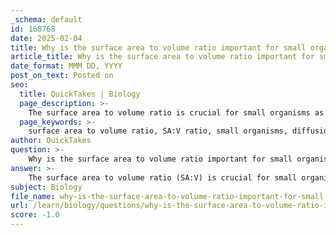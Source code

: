 ```yaml
---
_schema: default
id: 168768
date: 2025-02-04
title: Why is the surface area to volume ratio important for small organisms?
article_title: Why is the surface area to volume ratio important for small organisms?
date_format: MMM DD, YYYY
post_on_text: Posted on
seo:
  title: QuickTakes | Biology
  page_description: >-
    The surface area to volume ratio is crucial for small organisms as it impacts their ability to efficiently exchange materials, facilitating diffusion processes necessary for survival and functionality.
  page_keywords: >-
    surface area to volume ratio, SA:V ratio, small organisms, diffusion, nutrient uptake, gas exchange, unicellular organisms, efficient exchange, adaptation to size, concentration gradients, ecological niches
author: QuickTakes
question: >-
    Why is the surface area to volume ratio important for small organisms?
answer: >-
    The surface area to volume ratio (SA:V) is crucial for small organisms due to its significant impact on the efficiency of diffusion processes. Here are the key reasons why this ratio is important:\n\n1. **Efficient Diffusion**: Small organisms, such as unicellular organisms (e.g., bacteria, algae), possess a high SA:V ratio. This high ratio allows for a greater surface area relative to their volume, facilitating efficient diffusion of gases, nutrients, and waste products across their cell membranes. The larger the surface area available for exchange, the more effectively these organisms can absorb necessary substances and expel waste.\n\n2. **Direct Exchange with Environment**: Because small organisms have a high SA:V ratio, they can rely on simple diffusion for gas exchange and nutrient uptake. This means they do not require complex systems (like lungs or gills) to facilitate these processes, which is essential for their survival in various environments.\n\n3. **Adaptation to Size**: As organisms increase in size, their volume grows at a faster rate than their surface area, leading to a decrease in the SA:V ratio. This decrease necessitates the evolution of specialized structures in larger organisms to maintain efficient exchange processes. For example, multicellular organisms have developed lungs, gills, or vascular systems to enhance gas exchange and nutrient transport.\n\n4. **Concentration Gradients**: A high SA:V ratio helps maintain steep concentration gradients, which are vital for diffusion. The greater the difference in concentration between the inside of the organism and the external environment, the faster the rate of diffusion. Small organisms can quickly adjust to changes in their environment due to their high SA:V ratio.\n\nIn summary, the surface area to volume ratio is vital for small organisms as it directly influences their ability to efficiently exchange materials with their environment, ensuring their survival and functionality in various ecological niches.
subject: Biology
file_name: why-is-the-surface-area-to-volume-ratio-important-for-small-organisms.md
url: /learn/biology/questions/why-is-the-surface-area-to-volume-ratio-important-for-small-organisms
score: -1.0
---
```


&nbsp;